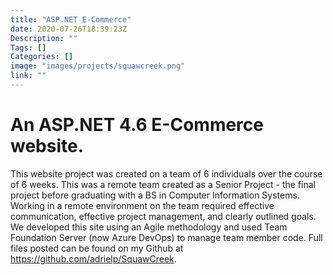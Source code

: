 ```yaml
---
title: "ASP.NET E-Commerce"
date: 2020-07-26T18:39:23Z
Description: ""
Tags: []
Categories: []
image: "images/projects/squawcreek.png"
link: ""
---
```


# An ASP.NET 4.6 E-Commerce website.
This website project was created on a team of 6 individuals over the course of 6 weeks. This was a remote team created as a Senior Project - the final project before graduating with  a BS in Computer Information Systems. Working in a remote environment on the team required effective communication, effective project management, and clearly outlined goals. We developed this site using an Agile methodology and used Team Foundation Server (now Azure DevOps) to manage team member code. Full files posted can be found on my Github at https://github.com/adrielp/SquawCreek.